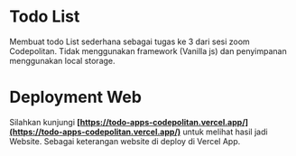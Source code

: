 # Todo List

Membuat todo List sederhana sebagai tugas ke 3 dari sesi zoom Codepolitan. Tidak menggunakan framework (Vanilla js) dan penyimpanan menggunakan local storage.

# Deployment Web

Silahkan kunjungi **[https://todo-apps-codepolitan.vercel.app/](https://todo-apps-codepolitan.vercel.app/)** untuk melihat hasil jadi Website. Sebagai keterangan website di deploy di Vercel App.
